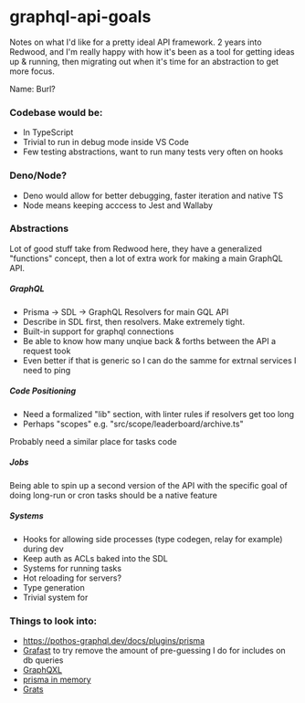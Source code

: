 # graphql-api-goals

Notes on what I'd like for a pretty ideal API framework. 2 years into Redwood, and I'm really happy with how it's been as a tool for getting ideas up & running, then migrating out when it's time for an abstraction to get more focus.

Name: Burl?

### Codebase would be:

 - In TypeScript
 - Trivial to run in debug mode inside VS Code
 - Few testing abstractions, want to run many tests very often on hooks
 
### Deno/Node?

- Deno would allow for better debugging, faster iteration and native TS
- Node means keeping acccess to Jest and Wallaby

### Abstractions 
 
Lot of good stuff take from Redwood here, they have a generalized "functions" concept, then a lot of extra work for making a main GraphQL API.
 
 ##### GraphQL 
 
 - Prisma -> SDL -> GraphQL Resolvers for main GQL API   
 - Describe in SDL first, then resolvers. Make extremely tight.
 - Built-in support for graphql connections 
 - Be able to know how many unqiue back & forths between the API a request took
 - Even better if that is generic so I can do the samme for extrnal services I need to ping

##### Code Positioning

- Need a formalized "lib" section, with linter rules if resolvers get too long
 - Perhaps "scopes" e.g. "src/scope/leaderboard/archive.ts"

Probably need a similar place for tasks code

##### Jobs

Being able to spin up a second version of the API with the specific goal of doing long-run or cron tasks should be a native feature

##### Systems

- Hooks for allowing side processes (type codegen, relay for example) during dev
- Keep auth as ACLs baked into the SDL
- Systems for running tasks
- Hot reloading for servers?
- Type generation
- Trivial system for 


### Things to look into:
- https://pothos-graphql.dev/docs/plugins/prisma
- [Grafast](https://www.youtube.com/watch?v=x0FMjL5-kNI) to try remove the amount of pre-guessing I do for includes on db queries
- [GraphQXL](https://github.com/gabotechs/graphqxl)
- [prisma in memory](https://github.com/demonsters/prisma-mock/)
- [Grats](https://github.com/captbaritone/grats)
